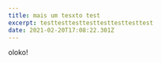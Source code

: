 ```yaml
---
title: mais um tesxto test
excerpt: testtesttesttesttesttesttesttest
date: 2021-02-20T17:08:22.301Z
---
```

oloko!